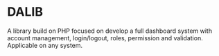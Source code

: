 # DALIB
A library build on PHP focused on develop a full dashboard system with account management, login/logout, roles, permission and validation. Applicable on any system.
